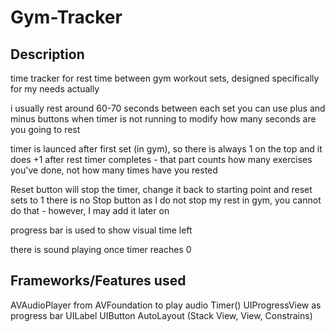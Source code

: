 # Gym-Tracker

## Description

time tracker for rest time between gym workout sets, designed specifically for my needs actually

i usually rest around 60-70 seconds between each set
you can use plus and minus buttons when timer is not running to modify how many seconds are you going to rest

timer is launced after first set (in gym), so there is always 1 on the top and it does +1 after rest timer completes - that part counts how many exercises you've done, not how many times have you rested 

Reset button will stop the timer, change it back to starting point and reset sets to 1
there is no Stop button as I do not stop my rest in gym, you cannot do that - however, I may add it later on

progress bar is used to show visual time left

there is sound playing once timer reaches 0


## Frameworks/Features used

AVAudioPlayer from AVFoundation to play audio
Timer()
UIProgressView as progress bar
UILabel
UIButton
AutoLayout (Stack View, View, Constrains)
